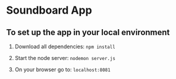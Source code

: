 # Soundboard App

## To set up the app in your local environment

1. Download all dependencies: `npm install`

2. Start the node server: `nodemon server.js`

3. On your browser go to: `localhost:8081`
